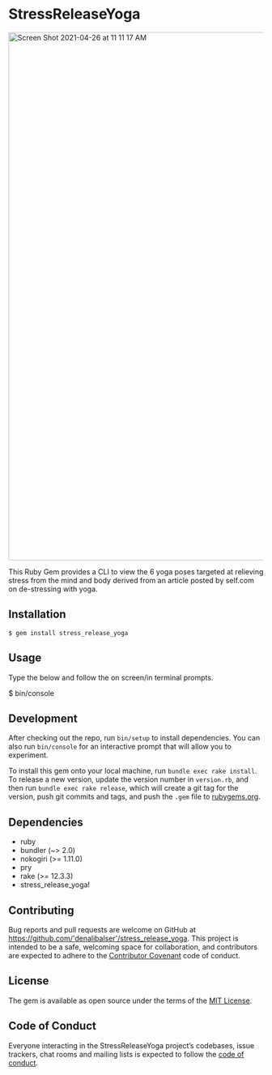 # StressReleaseYoga

<img width="1043" alt="Screen Shot 2021-04-26 at 11 11 17 AM" src="https://user-images.githubusercontent.com/46694709/116123480-46df5c00-a680-11eb-9196-3fa1c6d564d5.png">

This Ruby Gem provides a CLI to view the 6 yoga poses targeted at relieving stress from the mind and body derived from an article posted by self.com on de-stressing with yoga. 

## Installation

    $ gem install stress_release_yoga

## Usage

Type the below and follow the on screen/in terminal prompts.

$ bin/console

## Development

After checking out the repo, run `bin/setup` to install dependencies. You can also run `bin/console` for an interactive prompt that will allow you to experiment.

To install this gem onto your local machine, run `bundle exec rake install`. To release a new version, update the version number in `version.rb`, and then run `bundle exec rake release`, which will create a git tag for the version, push git commits and tags, and push the `.gem` file to [rubygems.org](https://rubygems.org).

## Dependencies 
  * ruby
  * bundler (~> 2.0)
  * nokogiri (>= 1.11.0)
  * pry
  * rake (>= 12.3.3)
  * stress_release_yoga!

## Contributing

Bug reports and pull requests are welcome on GitHub at https://github.com/'denalibalser'/stress_release_yoga. This project is intended to be a safe, welcoming space for collaboration, and contributors are expected to adhere to the [Contributor Covenant](http://contributor-covenant.org) code of conduct.

## License

The gem is available as open source under the terms of the [MIT License](https://opensource.org/licenses/MIT).

## Code of Conduct

Everyone interacting in the StressReleaseYoga project’s codebases, issue trackers, chat rooms and mailing lists is expected to follow the [code of conduct](https://github.com/'denalibalser'/stress_release_yoga/blob/master/CODE_OF_CONDUCT.md).

